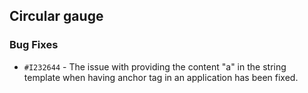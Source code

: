 ## Circular gauge

### Bug Fixes

- `#I232644` - The issue with providing the content "a" in the string template when having anchor tag in an application has been fixed.
